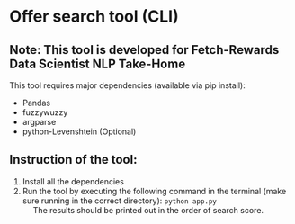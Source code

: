 # Offer search tool (CLI)

## Note: This tool is developed for Fetch-Rewards Data Scientist NLP Take-Home

This tool requires major dependencies (available via pip install):
* Pandas
* fuzzywuzzy
* argparse
* python-Levenshtein (Optional)

## Instruction of the tool:
1. Install all the dependencies
2. Run the tool by executing the following command in the terminal (make sure running in the correct directory):
<code>python app.py <query text> <top N results to show> </code>
The results should be printed out in the order of search score.